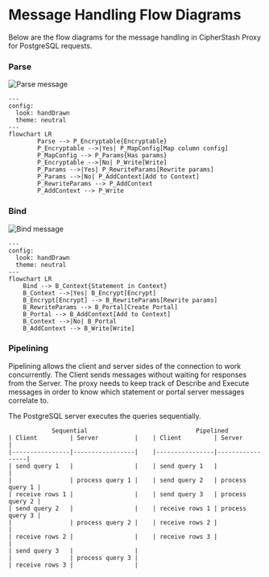 # Message Handling Flow Diagrams

Below are the flow diagrams for the message handling in CipherStash Proxy for PostgreSQL requests.

### Parse

![Parse message](./images/parse.svg "Parse")


```mermaid
---
config:
  look: handDrawn
  theme: neutral
---
flowchart LR
        Parse --> P_Encryptable{Encryptable}
        P_Encryptable -->|Yes| P_MapConfig[Map column config]
        P_MapConfig --> P_Params{Has params}
        P_Encryptable -->|No| P_Write[Write]
        P_Params -->|Yes| P_RewriteParams[Rewrite params]
        P_Params -->|No| P_AddContext[Add to Context]
        P_RewriteParams --> P_AddContext
        P_AddContext --> P_Write

```

### Bind

![Bind message](./images/bind.svg "Bind")

```mermaid
---
config:
  look: handDrawn
  theme: neutral
---
flowchart LR
    Bind --> B_Context{Statement in Context}
    B_Context -->|Yes| B_Encrypt[Encrypt]
    B_Encrypt[Encrypt] --> B_RewriteParams[Rewrite params]
    B_RewriteParams --> B_Portal[Create Portal]
    B_Portal --> B_AddContext[Add to Context]
    B_Context -->|No| B_Portal
    B_AddContext --> B_Write[Write]

```




### Pipelining

Pipelining allows the client and server sides of the connection to work concurrently.
The Client sends messages without waiting for responses from the Server.
The proxy needs to keep track of Describe and Execute messages in order to know which statement or portal server messages correlate to.

The PostgreSQL server executes the queries sequentially.



```
            Sequential                              Pipelined
| Client         | Server          |    | Client         | Server          |
|----------------|-----------------|    |----------------|-----------------|
| send query 1   |                 |    | send query 1   |                 |
|                | process query 1 |    | send query 2   | process query 1 |
| receive rows 1 |                 |    | send query 3   | process query 2 |
| send query 2   |                 |    | receive rows 1 | process query 3 |
|                | process query 2 |    | receive rows 2 |                 |
| receive rows 2 |                 |    | receive rows 3 |                 |
| send query 3   |                 |
|                | process query 3 |
| receive rows 3 |                 |
```